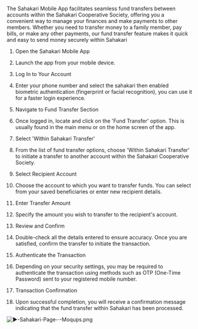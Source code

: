 The Sahakari Mobile App facilitates seamless fund transfers between accounts within the Sahakari Cooperative Society, offering you a convenient way to manage your finances and make payments to other members. Whether you need to transfer money to a family member, pay bills, or make any other payments, our fund transfer feature makes it quick and easy to send money securely within Sahakari

1. Open the Sahakari Mobile App

1. Launch the app from your mobile device.
1. Log In to Your Account

1. Enter your phone number and select the sahakari then enabled biometric authentication (fingerprint or facial recognition), you can use it for a faster login experience.

1. Navigate to Fund Transfer Section

1. Once logged in, locate and click on the 'Fund Transfer' option. This is usually found in the main menu or on the home screen of the app.
1. Select 'Within Sahakari Transfer'

1. From the list of fund transfer options, choose 'Within Sahakari Transfer' to initiate a transfer to another account within the Sahakari Cooperative Society.
1. Select Recipient Account

1. Choose the account to which you want to transfer funds. You can select from your saved beneficiaries or enter new recipient details.
1. Enter Transfer Amount

1. Specify the amount you wish to transfer to the recipient's account.
1. Review and Confirm

1. Double-check all the details entered to ensure accuracy. Once you are satisfied, confirm the transfer to initiate the transaction.
1. Authenticate the Transaction

1. Depending on your security settings, you may be required to authenticate the transaction using methods such as OTP (One-Time Password) sent to your registered mobile number.
1. Transaction Confirmation

1. Upon successful completion, you will receive a confirmation message indicating that the fund transfer within Sahakari has been processed.

![▶-Sahakari-Page-·-Moqups.png](/.attachments/▶-Sahakari-Page-·-Moqups-796b8853-3a9e-498a-8de7-d76e0ed1715b.png)